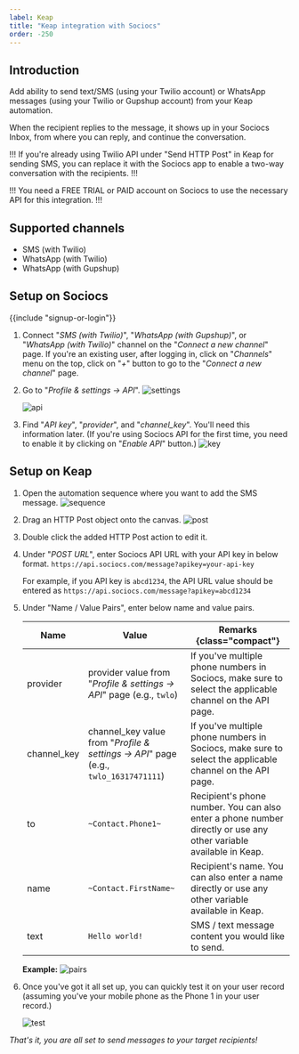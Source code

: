 ```yaml
---
label: Keap
title: "Keap integration with Sociocs"
order: -250
---
```


## Introduction

Add ability to send text/SMS (using your Twilio account) or WhatsApp messages (using your Twilio or Gupshup account) from your Keap automation.

When the recipient replies to the message, it shows up in your Sociocs Inbox, from where you can reply, and continue the conversation.

!!!
If you're already using Twilio API under "Send HTTP Post" in Keap for sending SMS, you can replace it with the Sociocs app to enable a two-way conversation with the recipients.
!!!

!!!
You need a FREE TRIAL or PAID account on Sociocs to use the necessary API for this integration.
!!!

## Supported channels

- SMS (with Twilio)
- WhatsApp (with Twilio)
- WhatsApp (with Gupshup)

## Setup on Sociocs

{{include "signup-or-login"}}

1. Connect "*SMS (with Twilio)*", "*WhatsApp (with Gupshup)*", or "*WhatsApp (with Twilio)*" channel on the "*Connect a new channel*" page. If you're an existing user, after logging in, click on "*Channels*" menu on the top, click on "*+*" button to go to the "*Connect a new channel*" page.

1. Go to "*Profile & settings -> API*".
    ![settings](https://user-images.githubusercontent.com/12301512/163997321-90b286f5-e1aa-4df8-bc18-e453b20d26e8.png)

    ![api](https://github.com/sociocs/docs/assets/12301512/4168b133-c8e2-4834-9b7b-d62b5203349c)

1. Find "*API key*", "*provider*", and "*channel_key*". You'll need this information later. (If you're using Sociocs API for the first time, you need to enable it by clicking on "*Enable API*" button.)
    ![key](https://github.com/sociocs/docs/assets/12301512/0e760d3f-fbae-4588-a045-21b8ea812a60)

## Setup on Keap

1. Open the automation sequence where you want to add the SMS message.
    ![sequence](https://github.com/sociocs/docs/assets/12301512/4272790c-5d50-46f6-a5ed-683a3a7feda1)

1. Drag an HTTP Post object onto the canvas.
    ![post](https://github.com/sociocs/docs/assets/12301512/a3e29184-ba66-4a77-9198-e49a4e147720)

1. Double click the added HTTP Post action to edit it.

1. Under "*POST URL*", enter Sociocs API URL with your API key in below format.
    `https://api.sociocs.com/message?apikey=your-api-key`

    For example, if you API key is `abcd1234`, the API URL value should be entered as `https://api.sociocs.com/message?apikey=abcd1234`

1. Under "Name / Value Pairs", enter below name and value pairs.

    Name | Value | Remarks {class="compact"}
    --- | --- | ---
    provider | provider value from "*Profile & settings -> API*" page (e.g., `twlo`) | If you've multiple phone numbers in Sociocs, make sure to select the applicable channel on the API page.
    channel_key | channel_key value from "*Profile & settings -> API*" page (e.g., `twlo_16317471111`) | If you've multiple phone numbers in Sociocs, make sure to select the applicable channel on the API page.
    to | `~Contact.Phone1~` | Recipient's phone number. You can also enter a phone number directly or use any other variable available in Keap.
    name | `~Contact.FirstName~` | Recipient's name. You can also enter a name directly or use any other variable available in Keap.
    text | `Hello world!` | SMS / text message content you would like to send.

    **Example:** ![pairs](https://github.com/sociocs/docs/assets/12301512/ffd6e34b-6e04-407e-95dd-bae092ded696)

1. Once you've got it all set up, you can quickly test it on your user record (assuming you've your mobile phone as the Phone 1 in your user record.)

    ![test](https://github.com/sociocs/docs/assets/12301512/685ae2df-fbde-47cc-b01e-9efbe293b318)

*That's it, you are all set to send messages to your target recipients!*
